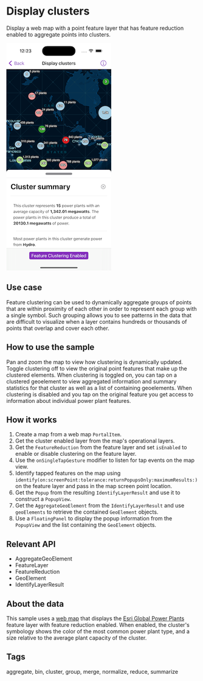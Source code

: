 # Display clusters

Display a web map with a point feature layer that has feature reduction enabled to aggregate points into clusters.

![Image of display clusters](display-clusters.png)

## Use case

Feature clustering can be used to dynamically aggregate groups of points that are within proximity of each other in order to represent each group with a single symbol. Such grouping allows you to see patterns in the data that are difficult to visualize when a layer contains hundreds or thousands of points that overlap and cover each other.

## How to use the sample

Pan and zoom the map to view how clustering is dynamically updated. Toggle clustering off to view the original point features that make up the clustered elements. When clustering is toggled on, you can tap on a clustered geoelement to view aggregated information and summary statistics for that cluster as well as a list of containing geoelements. When clustering is disabled and you tap on the original feature you get access to information about individual power plant features.

## How it works

1. Create a map from a web map `PortalItem`.
2. Get the cluster enabled layer from the map's operational layers.
3. Get the `FeatureReduction` from the feature layer and set `isEnabled` to enable or disable clustering on the feature layer.
4. Use the `onSingleTapGesture` modifier to listen for tap events on the map view.
5. Identify tapped features on the map using `identify(on:screenPoint:tolerance:returnPopupsOnly:maximumResults:)` on the feature layer and pass in the map screen point location.
6. Get the `Popup` from the resulting `IdentifyLayerResult` and use it to construct a `PopupView`.
7. Get the `AggregateGeoElement` from the `IdentifyLayerResult` and use `geoElements` to retrieve the contained `GeoElement` objects.
8. Use a `FloatingPanel` to display the popup information from the `PopupView` and the list containing the `GeoElement` objects.

## Relevant API

* AggregateGeoElement
* FeatureLayer
* FeatureReduction
* GeoElement
* IdentifyLayerResult

## About the data

This sample uses a [web map](https://www.arcgis.com/home/item.html?id=8916d50c44c746c1aafae001552bad23) that displays the [Esri Global Power Plants](https://www.arcgis.com/home/item.html?id=eb54b44c65b846cca12914b87b315169) feature layer with feature reduction enabled. When enabled, the cluster's symbology shows the color of the most common power plant type, and a size relative to the average plant capacity of the cluster.

## Tags

aggregate, bin, cluster, group, merge, normalize, reduce, summarize
